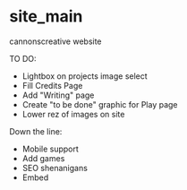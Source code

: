 # site_main
 cannonscreative website

TO DO:
- Lightbox on projects image select
- Fill Credits Page
- Add "Writing" page
- Create "to be done" graphic for Play page
- Lower rez of images on site

Down the line:
- Mobile support
- Add games
- SEO shenanigans
- Embed
